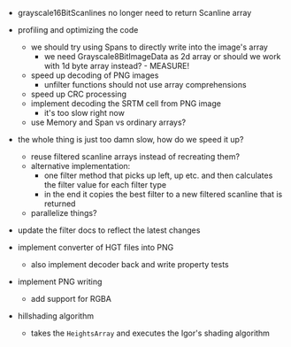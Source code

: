 ﻿- grayscale16BitScanlines no longer need to return Scanline array

- profiling and optimizing the code
    - we should try using Spans to directly write into the image's array
        - we need Grayscale8BitImageData as 2d array or should we work with 1d byte array instead? - MEASURE!
    - speed up decoding of PNG images
        - unfilter functions should not use array comprehensions
    - speed up CRC processing
    - implement decoding the SRTM cell from PNG image
        - it's too slow right now
    - use Memory and Span vs ordinary arrays?

- the whole thing is just too damn slow, how do we speed it up?
    - reuse filtered scanline arrays instead of recreating them?
    - alternative implementation:
        - one filter method that picks up left, up etc. and then calculates the filter value for each filter type
        - in the end it copies the best filter to a new filtered scanline that is returned
    - parallelize things?

- update the filter docs to reflect the latest changes

- implement converter of HGT files into PNG
    - also implement decoder back and write property tests

- implement PNG writing
    - add support for RGBA

- hillshading algorithm
    - takes the `HeightsArray` and executes the Igor's shading algorithm

